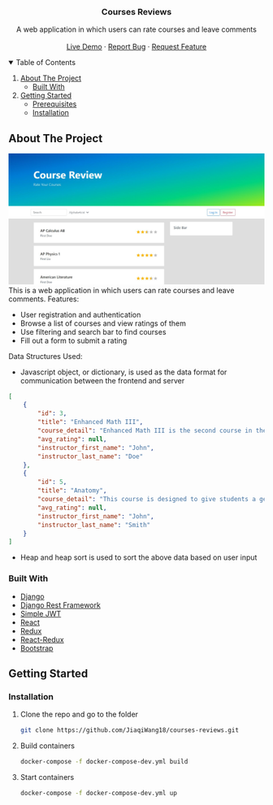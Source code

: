<!--
*** Thanks for checking out the Best-README-Template. If you have a suggestion
*** that would make this better, please fork the repo and create a pull request
*** or simply open an issue with the tag "enhancement".
*** Thanks again! Now go create something AMAZING! :D
-->



<!-- PROJECT SHIELDS -->
<!--
*** I'm using markdown "reference style" links for readability.
*** Reference links are enclosed in brackets [ ] instead of parentheses ( ).
*** See the bottom of this document for the declaration of the reference variables
*** for contributors-url, forks-url, etc. This is an optional, concise syntax you may use.
*** https://www.markdownguide.org/basic-syntax/#reference-style-links
-->


<!-- PROJECT LOGO -->
<br />
<p align="center">
  <h3 align="center">Courses Reviews</h3>
  <p align="center">
    A web application in which users can rate courses and leave comments 
    <br />
    <br />
    <a href="https://courses-reviews.herokuapp.com/">Live Demo</a>
    ·
    <a href="https://github.com/JiaqiWang18/course-reviews/issues">Report Bug</a>
    ·
    <a href="https://github.com/JiaqiWang18/course-reviews/issues">Request Feature</a>
  </p>
</p>



<!-- TABLE OF CONTENTS -->
<details open="open">
  <summary>Table of Contents</summary>
  <ol>
    <li>
      <a href="#about-the-project">About The Project</a>
      <ul>
        <li><a href="#built-with">Built With</a></li>
      </ul>
    </li>
    <li>
      <a href="#getting-started">Getting Started</a>
      <ul>
        <li><a href="#prerequisites">Prerequisites</a></li>
        <li><a href="#installation">Installation</a></li>
      </ul>
    </li>
  </ol>
</details>



<!-- ABOUT THE PROJECT -->
## About The Project
![App Screenshot](https://github.com/JiaqiWang18/courses-reviews/blob/master/snippet.JPG)
This is a web application in which users can rate courses and leave comments. 
Features:
* User registration and authentication
* Browse a list of courses and view ratings of them
* Use filtering and search bar to find courses
* Fill out a form to submit a rating

Data Structures Used:
* Javascript object, or dictionary, is used as the data format for communication between the frontend and server
```JSON
[
    {
        "id": 3,
        "title": "Enhanced Math III",
        "course_detail": "Enhanced Math III is the second course in the rigorous accelerated sequence of high school math courses. Instructional time will focus on five critical areas: expanding understanding of functions to include polynomial, rational, and radical functions; extending their work with complex numbers; extending trigonometry to general triangles, trigonometric functions, reciprocal functions, and inverse functions",
        "avg_rating": null,
        "instructor_first_name": "John",
        "instructor_last_name": "Doe"
    },
    {
        "id": 5,
        "title": "Anatomy",
        "course_detail": "This course is designed to give students a general understanding of the structure and function of the human body. In addition, through discussions of current events in the medical field and laboratory experiments (including dissections), students will develop their analytical thinking skills and begin considering the ethical consequences of science.",
        "avg_rating": null,
        "instructor_first_name": "John",
        "instructor_last_name": "Smith"
    }
]
```
* Heap and heap sort is used to sort the above data based on user input


### Built With

* [Django](https://www.djangoproject.com/)
* [Django Rest Framework](https://www.django-rest-framework.org/)
* [Simple JWT](https://django-rest-framework-simplejwt.readthedocs.io/en/latest/)
* [React](https://reactjs.org/)
* [Redux](https://redux.js.org/)
* [React-Redux](https://react-redux.js.org/)
* [Bootstrap](https://getbootstrap.com/)

<!-- GETTING STARTED -->
## Getting Started
### Installation

1. Clone the repo and go to the folder
   ```sh
   git clone https://github.com/JiaqiWang18/courses-reviews.git
   ```
2. Build containers
   ```sh
   docker-compose -f docker-compose-dev.yml build
   ```
3. Start containers
   ```sh
   docker-compose -f docker-compose-dev.yml up
   ```
